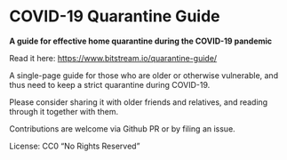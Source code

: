 # COVID-19 Quarantine Guide

**A guide for effective home quarantine during the COVID-19 pandemic**

Read it here: https://www.bitstream.io/quarantine-guide/

A single-page guide for those who are older or otherwise vulnerable, and thus need to keep a strict quarantine during COVID-19.

Please consider sharing it with older friends and relatives, and reading through it together with them. 

Contributions are welcome via Github PR or by filing an issue.

License: CC0 “No Rights Reserved”
